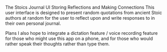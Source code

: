 The Stoics Journal UI
Storing Reflections and Making Connections
This user interface is designed to present random quotations from ancient Stoic authors at random for the user to reflect upon and write responses to in their own personal journal.

Plans
I also hope to integrate a dictation feature / voice recording feature for those who might use this app on a phone, and for those who would rather speak their thoughts rather than type them.